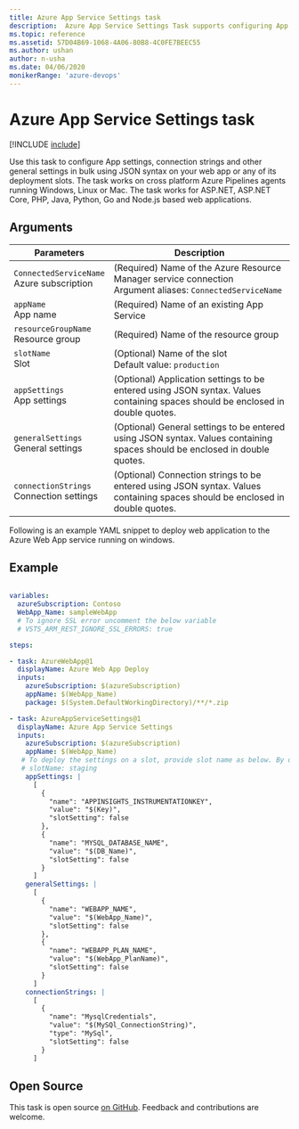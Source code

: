 ```yaml
---
title: Azure App Service Settings task
description:  Azure App Service Settings Task supports configuring App settings, connection strings and other general settings in bulk using JSON syntax on your web app or any of its deployment slots. 
ms.topic: reference
ms.assetid: 57D04B69-1068-4A06-80B8-4C0FE7BEEC55
ms.author: ushan
author: n-usha
ms.date: 04/06/2020
monikerRange: 'azure-devops'
---
```


# Azure App Service Settings task

[!INCLUDE [include](../../includes/version-team-services.md)]

Use this task to configure App settings, connection strings and other general settings in bulk using JSON syntax on your web app or any of its deployment slots. 
The task works on cross platform Azure Pipelines agents running Windows, Linux or Mac.
The task works for ASP.NET, ASP.NET Core, PHP, Java, Python, Go and Node.js based web applications.

## Arguments

|Parameters|Description|
|--- |--- |
|`ConnectedServiceName`<br/>Azure subscription|(Required) Name of the Azure Resource Manager service connection <br/>Argument aliases: `ConnectedServiceName`|
|`appName`<br/>App name|(Required) Name of an existing App Service|
|`resourceGroupName`<br/>Resource group|(Required) Name of the resource group|
|`slotName`<br/>Slot|(Optional) Name of the slot<br/>Default value: `production`|
|`appSettings`<br/>App settings|(Optional) Application settings to be entered using JSON syntax. Values containing spaces should be enclosed in double quotes.|
|`generalSettings`<br/>General settings|(Optional) General settings to be entered using JSON syntax. Values containing spaces should be enclosed in double quotes.|
|`connectionStrings`<br/>Connection settings|(Optional) Connection strings to be entered using JSON syntax. Values containing spaces should be enclosed in double quotes.|

Following is an example YAML snippet to deploy web application to the Azure Web App service running on windows.

## Example

```YAML

variables:
  azureSubscription: Contoso
  WebApp_Name: sampleWebApp
  # To ignore SSL error uncomment the below variable
  # VSTS_ARM_REST_IGNORE_SSL_ERRORS: true

steps:

- task: AzureWebApp@1
  displayName: Azure Web App Deploy
  inputs:
    azureSubscription: $(azureSubscription)
    appName: $(WebApp_Name)
    package: $(System.DefaultWorkingDirectory)/**/*.zip

- task: AzureAppServiceSettings@1
  displayName: Azure App Service Settings
  inputs:
    azureSubscription: $(azureSubscription)
    appName: $(WebApp_Name)
   # To deploy the settings on a slot, provide slot name as below. By default, the settings would be applied to the actual Web App (Production slot)
   # slotName: staging
    appSettings: |
      [
        {
          "name": "APPINSIGHTS_INSTRUMENTATIONKEY",
          "value": "$(Key)",
          "slotSetting": false
        },
        {
          "name": "MYSQL_DATABASE_NAME",
          "value": "$(DB_Name)", 
          "slotSetting": false
        }
      ]
    generalSettings: |
      [
        {
          "name": "WEBAPP_NAME",
          "value": "$(WebApp_Name)",
          "slotSetting": false
        },
        {
          "name": "WEBAPP_PLAN_NAME",
          "value": "$(WebApp_PlanName)",
          "slotSetting": false
        }
      ]
    connectionStrings: |
      [
        {
          "name": "MysqlCredentials",
          "value": "$(MySQl_ConnectionString)",
          "type": "MySql",
          "slotSetting": false
        }
      ]

```

## Open Source

This task is open source [on GitHub](https://github.com/Microsoft/azure-pipelines-tasks). Feedback and contributions are welcome.
